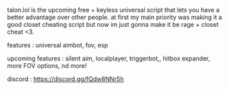 talon.lol is the upcoming free + keyless universal script that lets you have a better advantage over other people. at first my main priority was making it a good closet cheating script but now im just gonna make it be rage + closet cheat <3.

features :
universal aimbot,
fov,
esp

upcoming features :
silent aim,
localplayer,
triggerbot,,
hitbox expander,
more FOV options,
nd more!

discord : https://discord.gg/fQdw8NNr5h
